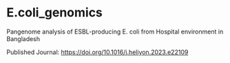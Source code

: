# E.coli_genomics

Pangenome analysis of ESBL-producing E. coli from Hospital environment in Bangladesh

Published Journal: https://doi.org/10.1016/j.heliyon.2023.e22109
